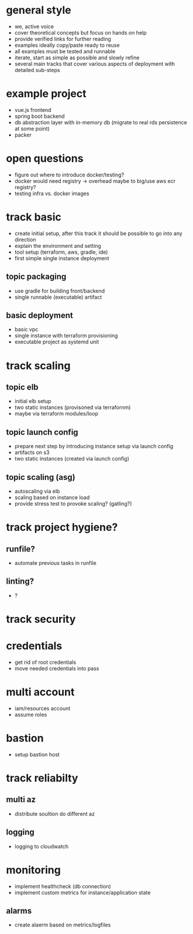 # general style
- we, active voice
- cover theoretical concepts but focus on hands on help
- provide verified links for further reading
- examples ideally copy/paste ready to reuse
- all examples must be tested and runnable
- iterate, start as simple as possible and slowly refine
- several main tracks that cover various aspects of deployment with detailed sub-steps

# example project
- vue.js frontend
- spring boot backend
- db abstraction layer with in-memory db (migrate to real rds persistence at some point)
- packer

# open questions
- figure out where to introduce docker/testing?
- docker would need registry -> overhead maybe to big/use aws ecr registry?
- testing infra vs. docker images

# track basic
- create initial setup, after this track it should be possible to go into any direction
- explain the environment and setting
- tool setup (terraform, aws, gradle, ide)
- first simple single instance deployment

## topic packaging
- use gradle for building front/backend
- single runnable (executable) artifact

## basic deployment
- basic vpc
- single instance with terraform provisioning
- executable project as systemd unit

# track scaling

## topic elb
- initial elb setup
- two static instances (provisoned via terrafornm)
- maybe via terraform modules/loop

## topic launch config
- prepare next step by introducing instance setup via launch config
- artifacts on s3
- two static instances (created via launch config)

## topic scaling (asg)
- autoscaling via elb
- scaling based on instance load
- provide stress test to provoke scaling? (gatling?)

# track project hygiene?

## runfile?
- automate previous tasks in runfile

## linting?
- ?

# track security

# credentials
- get rid of root credentials
- move needed credentials into pass

# multi account
- iam/resources account
- assume roles

# bastion
- setup bastion host

# track reliabilty

## multi az
- distribute soultion do different az

## logging
- logging to cloudwatch

# monitoring
- implement healthcheck (db connection)
- implement custom metrics for instance/application state

## alarms
- create alaerm based on metrics/logfiles
